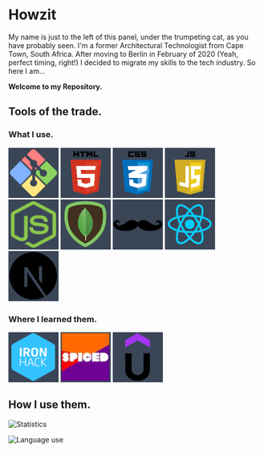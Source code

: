 # Howzit

My name is just to the left of this panel, under the trumpeting cat, as you have probably seen. I'm a former Architectural Technologist from Cape Town, South Africa. After moving to Berlin in February of 2020 (Yeah, perfect timing, right!) I decided to migrate my skills to the tech industry. So here I am...

**Welcome to my Repository.**

## Tools of the trade.

### What I use.

[![.gitignore .env](./assets/GitBash.png)](https://developer.mozilla.org/en-US/docs/Web/HTML)
[![HTML5](./assets/html5.png)](https://developer.mozilla.org/en-US/docs/Web/HTML)
[![CSS](./assets/css.png)](https://developer.mozilla.org/en-US/docs/Web/CSS)
[![JavaScript](./assets/Javascript.png)](https://developer.mozilla.org/en-US/docs/Web/Javascript)
[![Node.js](./assets/Node.png)](https://nodejs.org/en/about/)
[![MongoDB](./assets/Mongo.png)](https://nodejs.org/en/about/)
[![Handlebars](./assets/Handlebars.png)](https://www.handlebarsjs.com/)
[![React](./assets/React.png)](https://react.dev/)
[![Next.js](./assets/Next.png)](https://nextjs.org/)

### Where I learned them.

[![Ironhack](./assets/ironhack.png)](https://www.ironhack.com/de/berlin)
[![Spiced Academy](./assets/spiced.jpg)](https://www.spiced-academy.com/en)
[![Udemy](./assets/udemy.png)](https://www.ironhack.com/de/berlin)

## How I use them.

![Statistics](https://github-readme-stats.vercel.app/api?username=AdaCra&show_icons=true)

![Language use](https://github-readme-stats.vercel.app/api/top-langs/?username=AdaCra&theme=blue-darkgrey)
